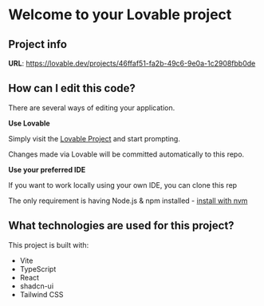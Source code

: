 # Welcome to your Lovable project

## Project info

**URL**: https://lovable.dev/projects/46ffaf51-fa2b-49c6-9e0a-1c2908fbb0de

## How can I edit this code?

There are several ways of editing your application.

**Use Lovable**

Simply visit the [Lovable Project](https://lovable.dev/projects/46ffaf51-fa2b-49c6-9e0a-1c2908fbb0de) and start prompting.

Changes made via Lovable will be committed automatically to this repo.

**Use your preferred IDE**

If you want to work locally using your own IDE, you can clone this rep

The only requirement is having Node.js & npm installed - [install with nvm](https://github.com/nvm-sh/nvm#installing-and-updating)




## What technologies are used for this project?

This project is built with:

- Vite
- TypeScript
- React
- shadcn-ui
- Tailwind CSS






